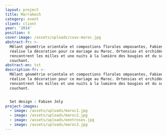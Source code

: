 ```yaml
---
layout: project
title: Marrakech
category: event
client: client
year: '2014'
position: 4
cover-image: /assets/uploads/couv-maroc.jpg
abstract-fr: >-
  Mêlant géométrie orientale et compostions florales omposantes, Fabien Joly
  réalise la décoration pour ce mariage au Maroc. Ortensias et orchidées
  rencontrent les milles et une nuits à la lumière des bougies et du soleil
  couchant.
abstract-en: txt
description-fr: >-
  Mêlant géométrie orientale et compostions florales omposantes, Fabien Joly
  réalise la décoration pour ce mariage au Maroc. Ortensias et orchidées
  rencontrent les milles et une nuits à la lumière des bougies et du soleil
  couchant.


  Set design : Fabien Joly
project-images:
  - image: /assets/uploads/maroc1.jpg
  - image: /assets/uploads/maroc2.jpg
  - image: /assets/uploads/eentroses.jpg
  - image: /assets/uploads/maroc3.jpg
---
```


